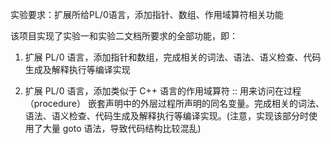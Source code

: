 
实验要求：扩展所给PL/0语言，添加指针、数组、作用域算符相关功能

该项目实现了实验一和实验二文档所要求的全部功能，即：

1. 扩展 PL/0 语言，添加指针和数组，完成相关的词法、语法、语义检查、代码生成及解释执行等编译实现

2. 扩展 PL/0 语言，添加类似于 C++ 语言的作用域算符 :: 用来访问在过程（procedure） 嵌套声明中的外层过程所声明的同名变量。完成相关的词法、语法、语义检查、代码生成及解释执行等编译实现。(注意，实现该部分时使用了大量 goto 语法，导致代码结构比较混乱)
